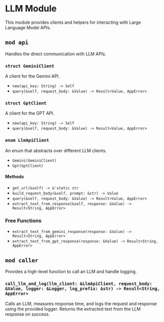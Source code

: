 # LLM Module

This module provides clients and helpers for interacting with Large Language Model APIs.

## `mod api`

Handles the direct communication with LLM APIs.

### `struct GeminiClient`
A client for the Gemini API.
- `new(api_key: String) -> Self`
- `query(&self, request_body: &Value) -> Result<Value, AppError>`

### `struct GptClient`
A client for the GPT API.
- `new(api_key: String) -> Self`
- `query(&self, request_body: &Value) -> Result<Value, AppError>`

### `enum LlmApiClient`
An enum that abstracts over different LLM clients.
- `Gemini(GeminiClient)`
- `Gpt(GptClient)`

#### Methods
- `get_url(&self) -> &'static str`
- `build_request_body(&self, prompt: &str) -> Value`
- `query(&self, request_body: &Value) -> Result<Value, AppError>`
- `extract_text_from_response(&self, response: &Value) -> Result<String, AppError>`

### Free Functions
- `extract_text_from_gemini_response(response: &Value) -> Result<String, AppError>`
- `extract_text_from_gpt_response(response: &Value) -> Result<String, AppError>`

## `mod caller`

Provides a high-level function to call an LLM and handle logging.

### `call_llm_and_log(llm_client: &LlmApiClient, request_body: &Value, logger: &Logger, log_prefix: &str) -> Result<String, AppError>`
Calls an LLM, measures response time, and logs the request and response using the provided logger. Returns the extracted text from the LLM response on success.